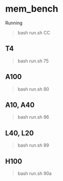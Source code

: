# mem_bench
Running
> bash run.sh CC
## T4
> bash run.sh 75
## A100
> bash run.sh 80
## A10, A40
> bash run.sh 86
## L40, L20
> bash run.sh 89
## H100
> bash run.sh 90a
